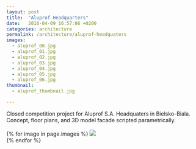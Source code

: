 ```yaml
---
layout: post
title:  "Aluprof Headquarters"
date:   2016-04-09 16:57:06 +0200
categories: architecture
permalink: /architecture/aluprof-headquaters
images:
  - aluprof_00.jpg
  - aluprof_01.jpg
  - aluprof_02.jpg
  - aluprof_03.jpg
  - aluprof_04.jpg
  - aluprof_05.jpg
  - aluprof_06.jpg
thumbnail:
  - aluprof_thumbnail.jpg

---
```

Closed competition project for Aluprof S.A. Headquaters in Bielsko-Biala.<br />
Concept, floor plans, and 3D model facade scripted parametrically.
<br />
<br />
{% for image in page.images %}
  <img rel="nofollow" class="image-full" src="/assets/architecture/aluprof-headquaters/{{ image }}"/>
  <br />
{% endfor %}
